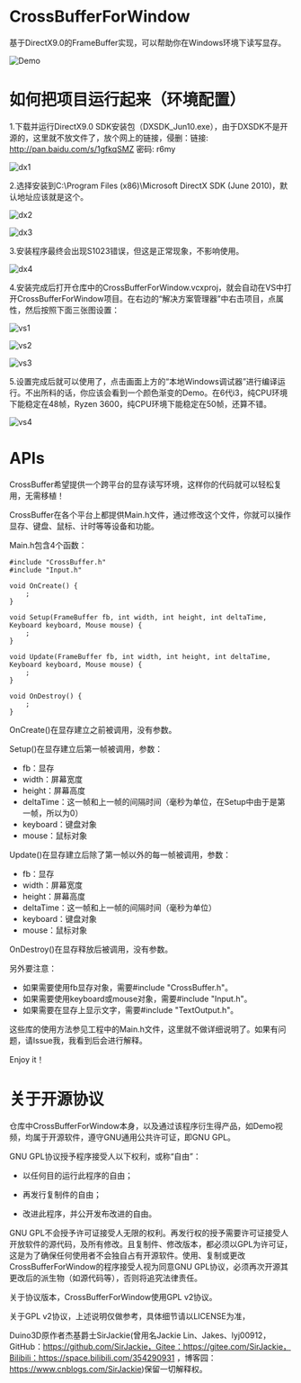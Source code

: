 # CrossBufferForWindow

基于DirectX9.0的FrameBuffer实现，可以帮助你在Windows环境下读写显存。

![Demo](./ImagesForReadme/Demo.png)

# 如何把项目运行起来（环境配置）

1.下载并运行DirectX9.0 SDK安装包（DXSDK_Jun10.exe），由于DXSDK不是开源的，这里就不放文件了，放个网上的链接，侵删：链接: http://pan.baidu.com/s/1gfkqSMZ 密码: r6my

![dx1](./ImagesForReadme/dx1.png)

2.选择安装到C:\Program Files (x86)\Microsoft DirectX SDK (June 2010)，默认地址应该就是这个。

![dx2](./ImagesForReadme/dx2.png)

![dx3](./ImagesForReadme/dx3.png)

3.安装程序最终会出现S1023错误，但这是正常现象，不影响使用。

![dx4](./ImagesForReadme/dx4.png)

4.安装完成后打开仓库中的CrossBufferForWindow.vcxproj，就会自动在VS中打开CrossBufferForWindow项目。在右边的“解决方案管理器”中右击项目，点属性，然后按照下面三张图设置：

![vs1](./ImagesForReadme/vs1.png)

![vs2](./ImagesForReadme/vs2.png)

![vs3](./ImagesForReadme/vs3.png)

5.设置完成后就可以使用了，点击画面上方的“本地Windows调试器”进行编译运行。不出所料的话，你应该会看到一个颜色渐变的Demo。在6代i3，纯CPU环境下能稳定在48帧，Ryzen 3600，纯CPU环境下能稳定在50帧，还算不错。

![vs4](./ImagesForReadme/vs4.png)

# APIs

CrossBuffer希望提供一个跨平台的显存读写环境，这样你的代码就可以轻松复用，无需移植！

CrossBuffer在各个平台上都提供Main.h文件，通过修改这个文件，你就可以操作显存、键盘、鼠标、计时等等设备和功能。

Main.h包含4个函数：

```
#include "CrossBuffer.h"
#include "Input.h"

void OnCreate() {
	;
}

void Setup(FrameBuffer fb, int width, int height, int deltaTime, Keyboard keyboard, Mouse mouse) {
	;
}

void Update(FrameBuffer fb, int width, int height, int deltaTime, Keyboard keyboard, Mouse mouse) {
	;
}

void OnDestroy() {
	;
}

```

OnCreate()在显存建立之前被调用，没有参数。

Setup()在显存建立后第一帧被调用，参数：

- fb：显存
- width：屏幕宽度
- height：屏幕高度
- deltaTime：这一帧和上一帧的间隔时间（毫秒为单位，在Setup中由于是第一帧，所以为0）
- keyboard：键盘对象
- mouse：鼠标对象

Update()在显存建立后除了第一帧以外的每一帧被调用，参数：

- fb：显存
- width：屏幕宽度
- height：屏幕高度
- deltaTime：这一帧和上一帧的间隔时间（毫秒为单位）
- keyboard：键盘对象
- mouse：鼠标对象

OnDestroy()在显存释放后被调用，没有参数。

另外要注意：

- 如果需要使用fb显存对象，需要#include "CrossBuffer.h"。
- 如果需要使用keyboard或mouse对象，需要#include "Input.h"。
- 如果需要在显存上显示文字，需要#include "TextOutput.h"。

这些库的使用方法参见工程中的Main.h文件，这里就不做详细说明了。如果有问题，请Issue我，我看到后会进行解释。

Enjoy it！

# 关于开源协议

仓库中CrossBufferForWindow本身，以及通过该程序衍生得产品，如Demo视频，均属于开源软件，遵守GNU通用公共许可证，即GNU GPL。

GNU GPL协议授予程序接受人以下权利，或称“自由”：

- 以任何目的运行此程序的自由；

- 再发行复制件的自由；

- 改进此程序，并公开发布改进的自由。

GNU GPL不会授予许可证接受人无限的权利。再发行权的授予需要许可证接受人开放软件的源代码，及所有修改。且复制件、修改版本，都必须以GPL为许可证，这是为了确保任何使用者不会独自占有开源软件。使用、复制或更改CrossBufferForWindow的程序接受人视为同意GNU GPL协议，必须再次开源其更改后的派生物（如源代码等），否则将追究法律责任。

关于协议版本，CrossBufferForWindow使用GPL v2协议。

关于GPL v2协议，上述说明仅做参考，具体细节请以LICENSE为准，

Duino3D原作者杰基爵士SirJackie(曾用名Jackie Lin、Jakes、lyj00912，GitHub：https://github.com/SirJackie，Gitee：https://gitee.com/SirJackie，Bilibili：https://space.bilibili.com/354290931 ，博客园：https://www.cnblogs.com/SirJackie)保留一切解释权。